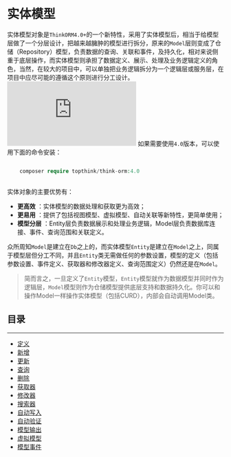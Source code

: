 # 实体模型

实体模型对象是`ThinkORM4.0+`的一个新特性，采用了实体模型后，相当于给模型层做了一个分层设计，把越来越臃肿的模型进行拆分，原来的`Model`层则变成了仓储（Repository）模型，负责数据的查询、关联和事件，及持久化，相对来说侧重于底层操作，而实体模型则承担了数据定义、展示、处理及业务逻辑定义的角色，当然，在较大的项目中，可以单独把业务逻辑拆分为一个逻辑层或服务层，在项目中应尽可能的遵循这个原则进行分工设计。
![](https://doc.thinkphp.cn/lfs/4c8666c47010ba5434ec0bcddf1ad2ec176107c11fc74ff8ec7ad76d43525c11.dat)
如果需要使用`4.0`版本，可以使用下面的命令安装：
```php

    composer require topthink/think-orm:4.0
    

```
实体对象的主要优势有：
  * **更高效** ：实体模型的数据处理和获取更为高效；
  * **更易用** ：提供了包括视图模型、虚拟模型、自动关联等新特性，更简单使用；
  * **模型分层** ：Entity层负责数据展示和处理业务逻辑，Model层负责数据库连接、事件、查询范围和关联定义。


众所周知`Model`是建立在`Db`之上的，而实体模型`Entity`是建立在`Model`之上，同属于模型层但分工不同，并且`Entity`类无需做任何的参数设置，模型的定义（包括参数设置、事件定义、获取器和修改器定义、查询范围定义）仍然还是在`Model`。
> 简而言之，一旦定义了`Entity`模型，`Entity`模型就作为数据模型并同时作为逻辑层，`Model`模型则作为仓储模型提供底层支持和数据持久化。你可以和操作Model一样操作实体模型（包括CURD），内部会自动调用Model类。
## 目录
* * *
  * [定义](https://doc.thinkphp.cn/@think-orm/v4_0/model_define.html)
  * [新增](https://doc.thinkphp.cn/@think-orm/v4_0/model_create.html)
  * [更新](https://doc.thinkphp.cn/@think-orm/v4_0/model_update.html)
  * [查询](https://doc.thinkphp.cn/@think-orm/v4_0/model_query.html)
  * [删除](https://doc.thinkphp.cn/@think-orm/v4_0/model_delete.html)
  * [获取器](https://doc.thinkphp.cn/@think-orm/v4_0/getter.html)
  * [修改器](https://doc.thinkphp.cn/@think-orm/v4_0/setter.html)
  * [搜索器](https://doc.thinkphp.cn/@think-orm/v4_0/searcher.html)
  * [自动写入](https://doc.thinkphp.cn/@think-orm/v4_0/auto_write_data.html)
  * [自动验证](https://doc.thinkphp.cn/@think-orm/v4_0/entity_validate.html)
  * [模型输出](https://doc.thinkphp.cn/@think-orm/v4_0/model_conversion.html)
  * [虚拟模型](https://doc.thinkphp.cn/@think-orm/v4_0/virtual.html)
  * [模型事件](https://doc.thinkphp.cn/@think-orm/v4_0/model_event.html)


